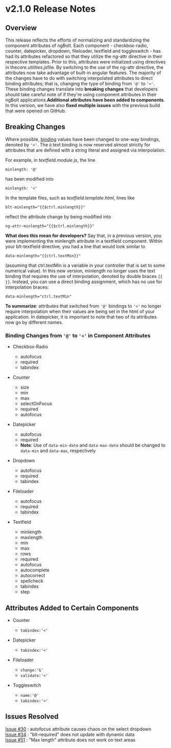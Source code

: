 # v2.1.0 Release Notes  

## Overview  
  
This release reflects the efforts of normalizing and standardizing the component attributes of ngBolt. Each component - checkbox-radio, counter, datepicker, dropdown, fileloader, textfield and toggleswitch - has had its attributes refactored so that they utilize the ng-attr directive in their respective templates. Prior to this, attributes were initialized using directives in the*core.utilities.js*file. By switching to the use of the ng-attr directive, the attributes now take advantage of built-in angular features. The majority of the changes have to do with switching interpolated attributes to direct binding attributes; that is, changing the type of binding from `'@'` to `'<'`. These binding changes translate into **breaking changes** that developers should take careful note of if they're using component attributes in their ngBolt applications.**Additional attributes have been added to components**. In this version, we have also **fixed multiple issues** with the previous build that were opened on GitHub.

## Breaking Changes

Where possible, [binding](https://docs.angularjs.org/api/ng/service/$compile#-scope-) values have been changed to one-way bindings, denoted by `'<'`. The `@` text binding is now reserved almost strictly for attributes that are defined with a string literal and assigned via interpolation.

For example, in *textfield.module.js*, the line   
  
`minlength: '@'`  
  
has been modified into  
  
`minlength: '<'`  

In the template files, such as *textfield.template.html*, lines like  
  
`blt-minlength="{{$ctrl.minlength}}"`  
  
reflect the attribute change by being modified into  
  
`ng-attr-minlength="{{$ctrl.minlength}}"`  

**What does  this mean for developers?** Say that, in a previous version, you were implementing the minlength attribute in a textfield component. Within your blt-textfield directive, you had a line that would look similar to   
   
`data-minlength="{{ctrl.textMin}}"`   
   
(assuming that ctrl.textMin is a variable in your controller that is set to some numerical value). In this new version, minlength no longer uses the text binding that requires the use of interpolation, denoted by double braces `{{ }}`. Instead, you can use a direct binding assignment, which has no use for interpolation braces:
 
`data-minlength="ctrl.textMin"`   
  
**To summarize**: attributes that switched from `'@'` bindings to `'<'` no longer require interpolation when their values are being set in the html of your application. In datepicker, it is important to note that two of its attributes now go by different names.   

### Binding Changes from `'@'` to `'<'` in Component Attributes   
   
* Checkbox-Radio
  * autofocus
  * required
  * tabindex

* Counter 
  * size
  * min
  * max
  * selectOnFocus
  * required
  * autofocus

* Datepicker
  * autofocus
  * required
  * **Note**: Use of `data-min-date` and `data-max-date` should be changed to `data-min` and `data-max`, respectively

* Dropdown
  * autofocus
  * required
  * tabindex

* Fileloader
  * autofocus
  * required
  * tabindex

* Textfield
  * minlength
  * maxlength
  * min
  * max
  * rows
  * required
  * autofocus
  * autocomplete
  * autocorrect
  * spellcheck
  * tabindex
  * step

## Attributes Added to Certain Components 

* Counter
  * `tabindex:'<'`
  
* Datepicker
  * `tabindex:'<'`

* Fileloader
  * `change:'&'`
  * `validate:'<'`

* Toggleswitch
  * `name:'@'`
  * `tabindex:'<'`

## Issues Resolved

[Issue #30](https://github.com/ngbolt/ng-bolt/issues/30) : autofocus attribute causes chaos on the select dropdown  
[Issue #34](https://github.com/ngbolt/ng-bolt/issues/34) : "blt-required" does not update with dynamic data  
[Issue #51](https://github.com/ngbolt/ng-bolt/issues/51) : "Max length" attribute does not work on text areas